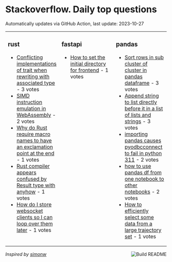# Stackoverflow. Daily top questions 

Automatically updates via GitHub Action, last update: <!-- date starts -->2023-10-27<!-- date ends -->


<table><tr><td valign="top" width="33%">

### rust
<!-- rust starts -->
* [Conflicting implementations of trait when rewriting with associated type](https://stackoverflow.com/questions/77366142/conflicting-implementations-of-trait-when-rewriting-with-associated-type) - 3 votes
* [SIMD instruction emulation in WebAssembly](https://stackoverflow.com/questions/77367914/simd-instruction-emulation-in-webassembly) - 2 votes
* [Why do Rust require macro names to have an exclamation point at the end](https://stackoverflow.com/questions/77371551/why-do-rust-require-macro-names-to-have-an-exclamation-point-at-the-end) - 1 votes
* [Rust compiler appears confused by Result type with anyhow](https://stackoverflow.com/questions/77368726/rust-compiler-appears-confused-by-result-type-with-anyhow) - 1 votes
* [How do I store websocket clients so I can loop over them later](https://stackoverflow.com/questions/77376430/how-do-i-store-websocket-clients-so-i-can-loop-over-them-later) - 1 votes
<!-- rust ends -->
</td><td valign="top" width="34%">


### fastapi
<!-- fastapi starts -->
* [How to set the initial directory for frontend](https://stackoverflow.com/questions/77364285/how-to-set-the-initial-directory-for-front-end) - 1 votes
<!-- fastapi ends -->
</td><td valign="top" width="34%">


### pandas
<!-- pandas starts -->
* [Sort rows in sub cluster of cluster in pandas dataframe](https://stackoverflow.com/questions/77366058/sort-rows-in-sub-cluster-of-cluster-in-pandas-dataframe) - 3 votes
* [Append string to list directly before it in a list of lists and strings](https://stackoverflow.com/questions/77363773/append-string-to-list-directly-before-it-in-a-list-of-lists-and-strings) - 3 votes
* [importing pandas causes pyodbcconnect to fail in python 311](https://stackoverflow.com/questions/77370470/importing-pandas-causes-pyodbc-connect-to-fail-in-python-3-11) - 2 votes
* [how to use pandas df from one notebook to other notebooks](https://stackoverflow.com/questions/77367936/how-to-use-pandas-df-from-one-notebook-to-other-notebooks) - 2 votes
* [How to efficiently select some data from a large trajectory set](https://stackoverflow.com/questions/77364235/how-to-efficiently-select-some-data-from-a-large-trajectory-set) - 1 votes
<!-- pandas ends -->
</td></tr></table>

<a href="https://github.com/hp0404/hp0404/actions"><img src="https://github.com/hp0404/hp0404/workflows/Build%20README/badge.svg" align="right" alt="Build README"></a> <p>*Inspired by  [simonw](https://github.com/simonw/simonw)*</p>
